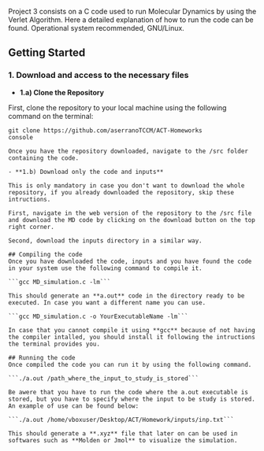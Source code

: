 Project 3 consists on a C code used to run Molecular Dynamics by using the Verlet Algorithm. Here a detailed explanation of how to run the code can be found. Operational system recommended, GNU/Linux.

## Getting Started
### 1. Download and access to the necessary files
- **1.a) Clone the Repository**

First, clone the repository to your local machine using the following command on the terminal:

```console
git clone https://github.com/aserranoTCCM/ACT-Homeworks
console

Once you have the repository downloaded, navigate to the /src folder containing the code.

- **1.b) Download only the code and inputs**

This is only mandatory in case you don't want to download the whole repository, if you already downloaded the repository, skip these intructions.

First, navigate in the web version of the repository to the /src file and download the MD code by clicking on the download button on the top right corner.

Second, download the inputs directory in a similar way.

## Compiling the code
Once you have downloaded the code, inputs and you have found the code in your system use the following command to compile it.

```gcc MD_simulation.c -lm```

This should generate an **a.out** code in the directory ready to be executed. In case you want a different name you can use.

```gcc MD_simulation.c -o YourExecutableName -lm```

In case that you cannot compile it using **gcc** because of not having the compiler intalled, you should install it following the intructions the terminal provides you.

## Running the code
Once compiled the code you can run it by using the following command.

```./a.out /path_where_the_input_to_study_is_stored```

Be awere that you have to run the code where the a.out executable is stored, but you have to specify where the input to be study is stored. An example of use can be found below:

```./a.out /home/vboxuser/Desktop/ACT/Homework/inputs/inp.txt```

This should generate a **.xyz** file that later on can be used in softwares such as **Molden or Jmol** to visualize the simulation.





